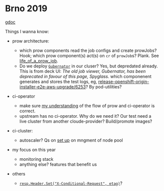 # Brno 2019

[gdoc](https://docs.google.com/document/d/1o-xBKlIeW1kPV6UK78uXkpPIsBrTe4e52lLAF7OXO-s/edit)

Things I wanna know:

* prow architecture: 
    * which prow components read the job configs and create prowJobs? Hook; which prow component(s) act(s) on `cr` of `prowJob`s? Plank. See [life_of_a_prow_job](https://github.com/kubernetes/test-infra/blob/master/prow/life_of_a_prow_job.md).
    * Do we deploy [`Gubernator`](https://github.com/kubernetes/test-infra/tree/master/gubernator) in our cluser? Yes, but depredated already. This is from deck UI: _The old job viewer, Gubernator, has been deprecated in favour of this page, Spyglass._ which componenent generates and stores the test logs, eg, [release-openshift-origin-installer-e2e-aws-upgrade/6253](https://prow.svc.ci.openshift.org/view/gcs/origin-ci-test/logs/release-openshift-origin-installer-e2e-aws-upgrade/6253)? By pod-utilities?

* ci-operator
    * make sure [my understanding](../architecture.md#openshift-ci) of the flow of prow and ci-operator is correct.
    * upstream has no ci-operator. Why do we need it? Our test need a live cluster from another cloude-provider? Build/promote images?

* ci-cluster:
    * autoscaler? Qs on [set up](../devops.md#ci-cluster) on mngment of node pool

* my focus on this year
    * monitoring stack
    * anything else? features that benefit us

* others
    * [`resp.Header.Set("X-Conditional-Request", etag)`](https://github.com/kubernetes/test-infra/blob/af1a26bf30f5f3776dba3b171899f400d3fe22ad/ghproxy/ghcache/ghcache.go#L190)?
